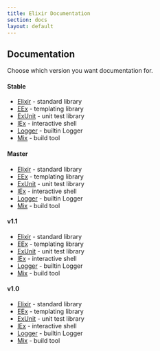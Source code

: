 ```yaml
---
title: Elixir Documentation
section: docs
layout: default
---
```


## Documentation

Choose which version you want documentation for.

#### Stable

* [Elixir](/docs/stable/elixir/) - standard library
* [EEx](/docs/stable/eex/) - templating library
* [ExUnit](/docs/stable/ex_unit/) - unit test library
* [IEx](/docs/stable/iex/) - interactive shell
* [Logger](/docs/stable/logger/) - builtin Logger
* [Mix](/docs/stable/mix/) - build tool

#### Master

* [Elixir](/docs/master/elixir/) - standard library
* [EEx](/docs/master/eex/) - templating library
* [ExUnit](/docs/master/ex_unit/) - unit test library
* [IEx](/docs/master/iex/) - interactive shell
* [Logger](/docs/master/logger/) - builtin Logger
* [Mix](/docs/master/mix/) - build tool

<span id="v1.1"></span>
#### v1.1

* [Elixir](/docs/v1.1/elixir/) - standard library
* [EEx](/docs/v1.1/eex/) - templating library
* [ExUnit](/docs/v1.1/ex_unit/) - unit test library
* [IEx](/docs/v1.1/iex/) - interactive shell
* [Logger](/docs/v1.1/logger/) - builtin Logger
* [Mix](/docs/v1.1/mix/) - build tool

<span id="v1.0"></span>
#### v1.0

* [Elixir](/docs/v1.0/elixir/) - standard library
* [EEx](/docs/v1.0/eex/) - templating library
* [ExUnit](/docs/v1.0/ex_unit/) - unit test library
* [IEx](/docs/v1.0/iex/) - interactive shell
* [Logger](/docs/v1.0/logger/) - builtin Logger
* [Mix](/docs/v1.0/mix/) - build tool
